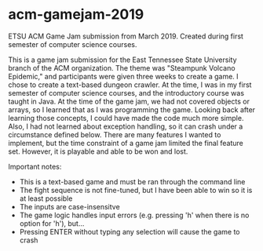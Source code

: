 # acm-gamejam-2019
ETSU ACM Game Jam submission from March 2019. Created during first semester of computer science courses.

This is a game jam submission for the East Tennessee State University branch of the ACM organization. The theme was "Steampunk Volcano Epidemic," and participants were given three weeks to create a game. I chose to create a text-based dungeon crawler. At the time, I was in my first semester of computer science courses, and the introductory course was taught in Java. At the time of the game jam, we had not covered objects or arrays, so I learned that as I was programming the game. Looking back after learning those concepts, I could have made the code much more simple. Also, I had not learned about exception handling, so it can crash under a circumstance defined below. There are many features I wanted to implement, but the time constraint of a game jam limited the final feature set. However, it is playable and able to be won and lost.

Important notes:

- This is a text-based game and must be ran through the command line
- The fight sequence is not fine-tuned, but I have been able to win so it is at least possible
- The inputs are case-insensitve
- The game logic handles input errors (e.g. pressing 'h' when there is no option for 'h'), but...
- Pressing ENTER without typing any selection will cause the game to crash

